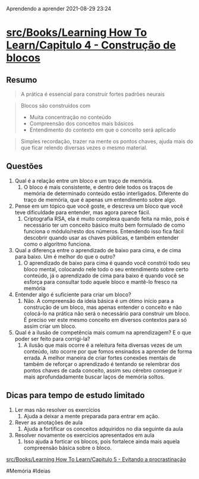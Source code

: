 Aprendendo a aprender
2021-08-29 23:24

# [src/Books/Learning How To Learn/Capitulo 4 - Construção de blocos](Capitulo%204%20-%20Constru%C3%A7%C3%A3o%20de%20blocos.md)

## Resumo

 > 
 > A prática é essencial para construir fortes padrões neurais

 > 
 > Blocos são construídos com
 > 
 > * Muita concentração no conteúdo
 > * Compreensão dos conceitos mais básicos
 > * Entendimento do contexto em que o conceito será aplicado

 > 
 > Simples recordação, trazer na mente os pontos chaves, ajuda mais do que ficar relendo diversas vezes o mesmo material.

## Questões

1. Qual é a relação entre um bloco e um traço de memória.
   1. O bloco é mais consistente, e dentro dele todos os traços de memória de determinado conteúdo estão interligados. Diferente do traço de memória, que é apenas um entendimento sobre algo.
1. Pense em um tópico que você goste, e descreva um bloco que você teve dificuldade para entender, mas agora parece fácil.
   1. Criptografia RSA, ela é muito complexa quando feita na mão, pois é necessário ter um conceito básico muito bem formulado de como funciona o módulo/resto dos números. Entendendo isso fica fácil descobrir quando usar as chaves públicas, e também entender como o algoritmo funciona.
1. Qual a diferença entre o aprendizado de baixo para cima, e de cima para baixo. Um é melhor do que o outro?
   1. O aprendizado de baixo para cima é quando você constrói todo seu bloco mental, colocando nele todo o seu entendimento sobre certo conteúdo, já o aprendizado de cima para baixo é quando você se esforça para consultar todo aquele bloco e mantê-lo fresco na memória
1. Entender algo é suficiente para criar um bloco?
   1. Não. A compreensão da ideia básica é um ótimo início para a construção de um bloco, mas apenas entender o conceito e não colocá-lo na prática não será o necessário para construir um bloco. É preciso ver este mesmo conceito em diversos contextos para só assim criar um bloco.
1. Qual é a ilusão de competência mais comum na aprendizagem? E o que poder ser feito para corrigi-la?
   1. A ilusão que mais ocorre é a releitura feita diversas vezes de um conteúdo, isto ocorre por que fomos ensinados a aprender de forma errada. A melhor maneira de criar fortes conexões mentais de também de reforçar o aprendizado é tentando se relembrar dos pontos chaves de cada conceito, assim seu cérebro consegue ir mais aprofundadamente buscar laços de memória soltos.

## Dicas para tempo de estudo limitado

1. Ler mas não resolver os exercícios
   1. Ajuda a deixar a mente preparada para entrar em ação.
1. Rever as anotações de aula
   1. Ajuda a fortificar os conceitos adquiridos no dia seguinte da aula
1. Resolver novamente os exercícios apresentados em aula
   1. Isso ajuda a forticar os blocos, pois fortalece ainda mais aquela compreensão básica sobre o bloco.

[src/Books/Learning How To Learn/Capitulo 5 - Evitando a procrastinação](Capitulo%205%20-%20Evitando%20a%20procrastina%C3%A7%C3%A3o.md)

\#Memória #Ideias
